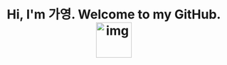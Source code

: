 <h1 align="center">Hi, I'm 가영.   Welcome to my GitHub.<img src="http://www.fashionbiz.co.kr/images/TN/AR/6-%ED%8A%B8%EC%9C%84%ED%8B%B03.JPG" alt="img" style="width: 80px; height: 80px;"/></h1>

